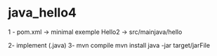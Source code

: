 # java_hello4

1 - pom.xml -> minimal exemple Hello2
            -> src/mainjava/hello
            
2- implement (.java)
3- mvn compile
  mvn install 
  java -jar target/jarFile <mainClass>
